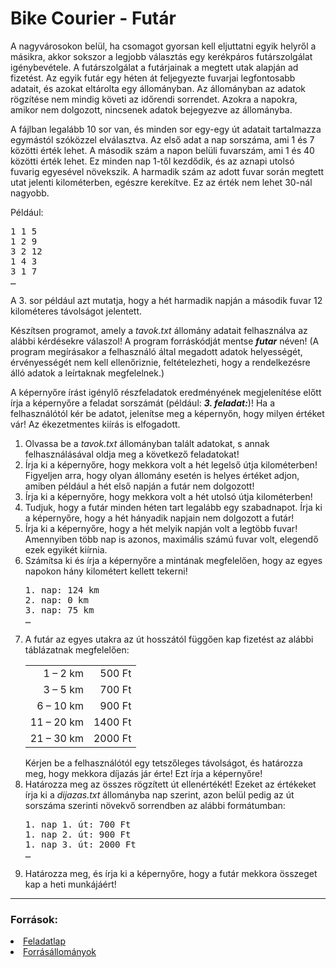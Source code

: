 # Bike Courier - Futár
<p>A nagyvárosokon belül, ha csomagot gyorsan kell eljuttatni egyik helyről a másikra, akkor sokszor a legjobb választás egy kerékpáros futárszolgálat igénybevétele. A futárszolgálat a futárjainak a megtett utak alapján ad fizetést. Az egyik futár egy héten át feljegyezte fuvarjai legfontosabb adatait, és azokat eltárolta egy állományban. Az állományban az adatok rögzítése nem mindig követi az időrendi sorrendet. Azokra a napokra, amikor nem dolgozott, nincsenek adatok bejegyezve az állományba.</p>
<p>A fájlban legalább 10 sor van, és minden sor egy-egy út adatait tartalmazza egymástól szóközzel elválasztva. Az első adat a nap sorszáma, ami 1 és 7 közötti érték lehet. A második szám a napon belüli fuvarszám, ami 1 és 40 közötti érték lehet. Ez minden nap 1-től kezdődik, és az aznapi utolsó fuvarig egyesével növekszik. A harmadik szám az adott fuvar során megtett utat jelenti kilométerben, egészre kerekítve. Ez az érték nem lehet 30-nál nagyobb.</p>
<p>Például:</p>
<pre>
1 1 5
1 2 9
3 2 12
1 4 3
3 1 7
…
</pre>
<p>A 3. sor például azt mutatja, hogy a hét harmadik napján a második fuvar 12 kilométeres távolságot jelentett.</p>
<p>Készítsen programot, amely a <i>tavok.txt</i> állomány adatait felhasználva az alábbi kérdésekre válaszol! A program forráskódját mentse <i><b>futar</b></i> néven! (A program megírásakor a felhasználó által megadott adatok helyességét, érvényességét nem kell ellenőriznie, feltételezheti, hogy a rendelkezésre álló adatok a leírtaknak megfelelnek.)</p>
<p>A képernyőre írást igénylő részfeladatok eredményének megjelenítése előtt írja a képernyőre a feladat sorszámát (például: <i><b>3. feladat:</b></i>)! Ha a felhasználótól kér be adatot, jelenítse meg a képernyőn, hogy milyen értéket vár! Az ékezetmentes kiírás is elfogadott.</p>
<ol>
<li>Olvassa be a <i>tavok.txt</i> állományban talált adatokat, s annak felhasználásával oldja meg a következő feladatokat!</li> 
<li>Írja ki a képernyőre, hogy mekkora volt a hét legelső útja kilométerben! Figyeljen arra, hogy olyan állomány esetén is helyes értéket adjon, amiben például a hét első napján a futár nem dolgozott!</li>
<li>Írja ki a képernyőre, hogy mekkora volt a hét utolsó útja kilométerben!</li>
<li>Tudjuk, hogy a futár minden héten tart legalább egy szabadnapot. Írja ki a képernyőre, hogy a hét hányadik napjain nem dolgozott a futár!</li>
<li>Írja ki a képernyőre, hogy a hét melyik napján volt a legtöbb fuvar! Amennyiben több nap is azonos, maximális számú fuvar volt, elegendő ezek egyikét kiírnia.</li>
<li>Számítsa ki és írja a képernyőre a mintának megfelelően, hogy az egyes napokon hány kilométert kellett tekerni! <br>
<pre>
1. nap: 124 km
2. nap: 0 km
3. nap: 75 km
…
</pre></li>
<li>A futár az egyes utakra az út hosszától függően kap fizetést az alábbi táblázatnak megfelelően:
<table>
<tr><td align="right">1 – 2 km</td><td align="right">500 Ft</td></tr>
<tr><td align="right">3 – 5 km</td><td align="right">700 Ft</td></tr>
<tr><td align="right">6 – 10 km</td><td align="right">900 Ft</td></tr>
<tr><td align="right">11 – 20 km</td><td align="right">1400 Ft</td></tr>
<tr><td align="right">21 – 30 km</td><td align="right">2000 Ft</td></tr>
</table>
Kérjen be a felhasználótól egy tetszőleges távolságot, és határozza meg, hogy mekkora díjazás jár érte! Ezt írja a képernyőre!
</li>
<li>Határozza meg az összes rögzített út ellenértékét! Ezeket az értékeket írja ki a <i>dijazas.txt</i> állományba nap szerint, azon belül pedig az út sorszáma szerinti növekvő sorrendben az alábbi formátumban: <br />
<pre>
1. nap 1. út: 700 Ft
1. nap 2. út: 900 Ft
1. nap 3. út: 2000 Ft
…
</pre></li>
<li>Határozza meg, és írja ki a képernyőre, hogy a futár mekkora összeget kap a heti munkájáért!</li>
</ol>
<hr>
<h3>Források:</h3>
<li><a href="https://www.oktatas.hu/bin/content/dload/erettsegi/feladatok_2014osz_emelt/e_inf_14okt_fl.pdf">Feladatlap</a>
<li><a href="https://www.oktatas.hu/bin/content/dload/erettsegi/feladatok_2014osz_emelt/e_inffor_14okt_fl.zip">Forrásállományok</a>